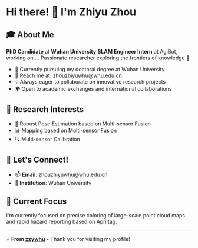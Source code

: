 # Hi there! 👋 I'm Zhiyu Zhou

## 🎓 About Me

**PhD Candidate** at **Wuhan University** 
**SLAM Engineer Intern** at AgiBot, working on ...
Passionate researcher exploring the frontiers of knowledge 🔬

- 🌱 Currently pursuing my doctoral degree at Wuhan University
- 📧 Reach me at: [zhouzhiyuwhu@whu.edu.cn](mailto:zhouzhiyuwhu@whu.edu.cn)
- 💡 Always eager to collaborate on innovative research projects
- 🌍 Open to academic exchanges and international collaborations

## 🔬 Research Interests        

<!-- 您可以根据实际研究方向修改这部分 -->
- 🤖 Robust Pose Estimation based on Multi-sensor Fusion
- 📊 Mapping based on Multi-sensor Fusion
- 🔍 Multi-sensor Calibration

## 🤝 Let's Connect!

- 📫 **Email**: [zhouzhiyuwhu@whu.edu.cn](mailto:zhouzhiyuwhu@whu.edu.cn)
- 🏫 **Institution**: Wuhan University

## 🌟 Current Focus

I'm currently focused on precise coloring of large-scale point cloud maps and rapid hazard reporting based on Apriltag.

---

⭐️ **From [zzywhu](https://github.com/zzywhu)** - Thank you for visiting my profile!

